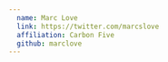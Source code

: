 ```yaml
---
  name: Marc Love
  link: https://twitter.com/marcslove
  affiliation: Carbon Five 
  github: marclove
---
```

